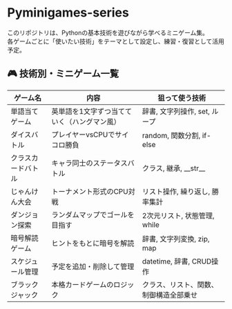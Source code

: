 # Pyminigames-series
このリポジトリは、Pythonの基本技術を遊びながら学べるミニゲーム集。  
各ゲームごとに「使いたい技術」をテーマとして設定し、練習・復習として活用予定。

## 🎮 技術別・ミニゲーム一覧
| ゲーム名           | 内容                                  | 狙って使う技術                          |
|--------------------|---------------------------------------|-----------------------------------------|
| 単語当てゲーム     | 英単語を1文字ずつ当てていく（ハングマン風） | 辞書, 文字列操作, set, ループ         |
| ダイスバトル       | プレイヤーvsCPUでサイコロ勝負         | random, 関数分割, if-else              |
| クラスカードバトル | キャラ同士のステータスバトル          | クラス, 継承, \_\_str\_\_             |
| じゃんけん大会     | トーナメント形式のCPU対戦              | リスト操作, 繰り返し, 勝率集計         |
| ダンジョン探索     | ランダムマップでゴールを目指す         | 2次元リスト, 状態管理, while          |
| 暗号解読ゲーム     | ヒントをもとに暗号を解読               | 辞書, 文字列変換, zip, map             |
| スケジュール管理   | 予定を追加・削除して管理               | datetime, 辞書, CRUD操作               |
| ブラックジャック   | 本格カードゲームのロジック              | クラス、リスト、関数、制御構造全部乗せ |
